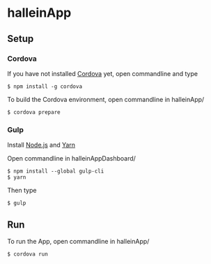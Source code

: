 # halleinApp
## Setup
### Cordova
If you have not installed [Cordova](https://cordova.apache.org/) yet, open commandline and type
```
$ npm install -g cordova
```

To build the Cordova environment, open commandline in halleinApp/
```
$ cordova prepare
```
### Gulp
Install [Node.js](https://nodejs.org/en/download/) and [Yarn](https://yarnpkg.com/en/docs/install)

Open commandline in halleinAppDashboard/
```
$ npm install --global gulp-cli
$ yarn
```
Then type
```
$ gulp
```
## Run
To run the App, open commandline in halleinApp/
```
$ cordova run
```
